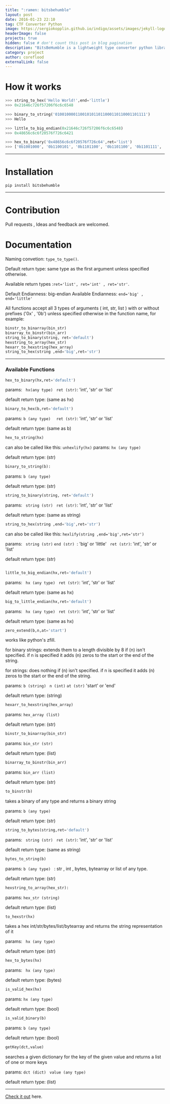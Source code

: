 ```yaml
---
title: ":ramen: bitsbehumble"
layout: post
date: 2016-01-23 22:10
tag: CTF Converter Python
image: https://sergiokopplin.github.io/indigo/assets/images/jekyll-logo-light-solid.png
headerImage: false
projects: true
hidden: false # don't count this post in blog pagination
description: "BitsBeHumble is a lightweight type converter python library. it is designed to make CTF scripting a wee bit easier. Its main purpose is to save you the googling time you spend every time you need to convert from one type to another, convert endianness or simply convert a binary array to a binary string."
category: project
author: coreflood
externalLink: false
---
```

# How it works

```python
>>> string_to_hex('Hello World!',end='little')
>>> 0x21646c726f57206f6c6c6548

>>> binary_to_string('0100100001100101011011000110110001101111')
>>> Hello

>>> little_to_big_endian(0x21646c726f57206f6c6c6548)
>>> 0x48656c6c6f20576f726c6421

>>> hex_to_binary('0x48656c6c6f20576f726c64',ret='list')
>>> ['0b1001000', '0b1100101', '0b1101100', '0b1101100', '0b1101111', '0b100000', '0b1010111', '0b1101111', '0b1110010', '0b1101100', '0b1100100']
```
---

# Installation

```pip install bitsbehumble```

---
# Contribution

Pull requests , Ideas  and feedback are welcomed.
 
# Documentation

Naming convetion: ```type_to_type()```.

Default return type: same type as the first argument unless specified otherwise.

Available return types :```ret='list', ret='int' , ret='str'```.

Default Endianness: big-endian 
Available Endianness: ``` end='big' , end='little' ```

All functions accept all 3 types of arguments ( int, str, list ) with or without prefixes ('0x' , '0b') unless specified otherwise in the function name, for example:

```python
binstr_to_binarray(bin_str)  
binarray_to_binstr(bin_arr)
string_to_binary(string, ret='default')
hexstring_to_array(hex_str)
hexarr_to_hexstring(hex_array)
string_to_hex(string ,end='big',ret='str') 
```
---
### Available Functions

```python
hex_to_binary(hx,ret='default')
```
params: ``` hx(any type)```
         ``` ret (str)```: 'int', 'str' or 'list'
         
default return type: (same as hx)  

```python
binary_to_hex(b,ret='default')
```
params: ```b (any type) ```
         ``` ret (str)```: 'int', 'str' or 'list'
         
default return type: (same as b)  

```python
hex_to_string(hx)
```
can also be called like this: ```unhexlify(hx)```
params: ```hx (any type) ``` 

default return type: (str)

```python
binary_to_string(b):
```
params: ```b (any type)```

default return type: (str)

```python
string_to_binary(string, ret='default')
```
params: ``` string (str)```
         ``` ret (str)```: 'int', 'str' or 'list'
         
default return type: (same as string)   

```python
string_to_hex(string ,end='big',ret='str')
```
can also be called like this: ```hexlify(string ,end='big',ret='str')```

params: ``` string (str)```
        ```end (str) ```: 'big' or 'little'
        ``` ret (str)```: 'int', 'str' or 'list'
            
            
default return type: (str)

```python

little_to_big_endian(hx,ret='default')
```
params: ``` hx (any type)```
          ``` ret (str)```: 'int', 'str' or 'list'

default return type: (same as hx)   

```python
big_to_little_endian(hx,ret='default')
```
params: ``` hx (any type)```
          ``` ret (str)```: 'int', 'str' or 'list'
          
default return type: (same as hx)   

```python
zero_extend(b,n,at='start')
```
works like python's zfill. 

for binary strings: extends them to a length divisible by 8 if (n) isn't specified.
if n is specified it adds (n) zeros to the start or the end of the string.
 
for strings: does nothing if (n) isn't specified.
if n is specified it adds (n) zeros to the start or the end of the string.

params: ```b (string) ```
``` n (int) ```
```at (str)```  'start' or 'end'

default return type:  (string)

```python
hexarr_to_hexstring(hex_array)
```
params: ```hex_array (list) ```

default return type: (str)

```python
binstr_to_binarray(bin_str)
```
params: ```bin_str (str) ```

default return type: (list)

```python
binarray_to_binstr(bin_arr)
```
params: ```bin_arr (list) ```

default return type: (str)

```python
to_binstr(b)
```
takes a binary of any type and returns a binary string

params: ```b (any type)```

default return type: (str)

```python
string_to_bytes(string,ret='default')
```
params: ``` string (str)```
         ``` ret (str)```: 'int', 'str' or 'list'
   
default return type: (same as string)      

```python
bytes_to_string(b)
```
params: ```b (any type) ``` : str , int , bytes, bytearray or list of any type.

default return type: (str)

```python
hexstring_to_array(hex_str):
```
params: ```hex_str (string) ```

default return type: (list)
```python
to_hexstr(hx)
```
takes a hex int/str/bytes/list/bytearray and returns the string representation of it

params: ``` hx (any type)```

default return type: (str)
```python
hex_to_bytes(hx)
```
params: ``` hx (any type)```

default return type: (bytes)

```python
is_valid_hex(hx)
```
params: ```hx (any type) ```

default return type: (bool)

```python
is_valid_binary(b)
```
params: ```b (any type) ```

default return type: (bool)

```python
getKey(dct,value)
```
searches a given dictionary for the key of the given value and returns a list of one or more keys

params: ```dct (dict) ```
		``` value (any type) ```
		
default return type: (list)


---
[Check it out](https://github.com/AlyaGomaa/bitsbehumble) here.
